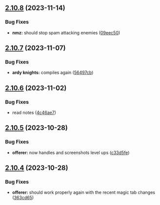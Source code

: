 ## [2.10.8](https://github.com/Torwent/wasp-free/compare/v2.10.7...v2.10.8) (2023-11-14)


### Bug Fixes

* **nmz:** should stop spam attacking enemies ([09eec50](https://github.com/Torwent/wasp-free/commit/09eec5072024f153f197307b0c1ac62ebd9ea662))



## [2.10.7](https://github.com/Torwent/wasp-free/compare/v2.10.6...v2.10.7) (2023-11-07)


### Bug Fixes

* **ardy knights:** compiles again ([56497cb](https://github.com/Torwent/wasp-free/commit/56497cb6106d5751db2a2011cbcac49943038afa))



## [2.10.6](https://github.com/Torwent/wasp-free/compare/v2.10.5...v2.10.6) (2023-11-02)


### Bug Fixes

* read notes ([4c46ae7](https://github.com/Torwent/wasp-free/commit/4c46ae7701c1b268cac5dcf54e598f69d2d7b9fd))



## [2.10.5](https://github.com/Torwent/wasp-free/compare/v2.10.4...v2.10.5) (2023-10-28)


### Bug Fixes

* **offerer:** now handles and screenshots level ups ([c33d5fe](https://github.com/Torwent/wasp-free/commit/c33d5febe63c77066015b521fd5768e8bf14bf38))



## [2.10.4](https://github.com/Torwent/wasp-free/compare/v2.10.3...v2.10.4) (2023-10-28)


### Bug Fixes

* **offerer:** should work properly again with the recent magic tab changes ([363cd65](https://github.com/Torwent/wasp-free/commit/363cd65ad1c002ef034d73c4cf90c577486c3d23))



